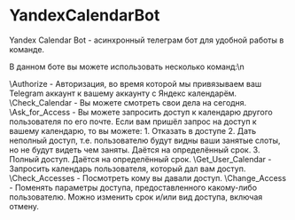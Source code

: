 # YandexCalendarBot

Yandex Calendar Bot - асинхронный телеграм бот для удобной работы в команде.

В данном боте вы можете использовать несколько команд:\n

  \Authorize - Авторизация, во время которой мы привязываем ваш Telegram аккаунт к вашему аккаунту с Яндекс календарём.
  \Check_Calendar - Вы можете смотреть свои дела на сегодня.
  \Ask_for_Access - Вы можете запросить доступ к календарю другого пользователя по его почте. Если вам пришёл запрос на доступ к вашему календарю, то вы можете:
    1. Отказать в доступе
    2. Дать неполный доступ, т.е. пользователю будут видны ваши занятые слоты, но не будут видеть чем заняты. Даётся на определённый срок.
    3. Полный доступ. Даётся на определённый срок.
  \Get_User_Calendar - Запросить календарь пользователя, который дал вам доступ.
  \Check_Accesses - Посмотреть кому вы давали доступ.
  \Change_Access - Поменять параметры доступа, предоставленного какому-либо пользователю. Можно изменить срок и/или вид доступа, включая отмену.
